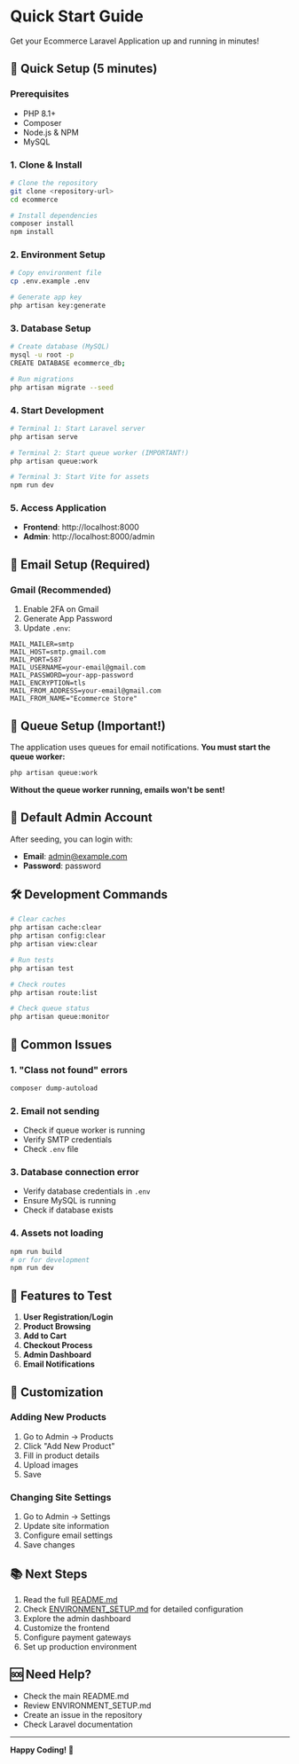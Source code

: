 # Quick Start Guide

Get your Ecommerce Laravel Application up and running in minutes!

## 🚀 Quick Setup (5 minutes)

### Prerequisites
- PHP 8.1+
- Composer
- Node.js & NPM
- MySQL

### 1. Clone & Install
```bash
# Clone the repository
git clone <repository-url>
cd ecommerce

# Install dependencies
composer install
npm install
```

### 2. Environment Setup
```bash
# Copy environment file
cp .env.example .env

# Generate app key
php artisan key:generate
```

### 3. Database Setup
```bash
# Create database (MySQL)
mysql -u root -p
CREATE DATABASE ecommerce_db;

# Run migrations
php artisan migrate --seed
```

### 4. Start Development
```bash
# Terminal 1: Start Laravel server
php artisan serve

# Terminal 2: Start queue worker (IMPORTANT!)
php artisan queue:work

# Terminal 3: Start Vite for assets
npm run dev
```

### 5. Access Application
- **Frontend**: http://localhost:8000
- **Admin**: http://localhost:8000/admin

## 📧 Email Setup (Required)

### Gmail (Recommended)
1. Enable 2FA on Gmail
2. Generate App Password
3. Update `.env`:
```env
MAIL_MAILER=smtp
MAIL_HOST=smtp.gmail.com
MAIL_PORT=587
MAIL_USERNAME=your-email@gmail.com
MAIL_PASSWORD=your-app-password
MAIL_ENCRYPTION=tls
MAIL_FROM_ADDRESS=your-email@gmail.com
MAIL_FROM_NAME="Ecommerce Store"
```

## 🔄 Queue Setup (Important!)

The application uses queues for email notifications. **You must start the queue worker:**

```bash
php artisan queue:work
```

**Without the queue worker running, emails won't be sent!**

## 🎯 Default Admin Account

After seeding, you can login with:
- **Email**: admin@example.com
- **Password**: password

## 🛠️ Development Commands

```bash
# Clear caches
php artisan cache:clear
php artisan config:clear
php artisan view:clear

# Run tests
php artisan test

# Check routes
php artisan route:list

# Check queue status
php artisan queue:monitor
```

## 🚨 Common Issues

### 1. "Class not found" errors
```bash
composer dump-autoload
```

### 2. Email not sending
- Check if queue worker is running
- Verify SMTP credentials
- Check `.env` file

### 3. Database connection error
- Verify database credentials in `.env`
- Ensure MySQL is running
- Check if database exists

### 4. Assets not loading
```bash
npm run build
# or for development
npm run dev
```

## 📱 Features to Test

1. **User Registration/Login**
2. **Product Browsing**
3. **Add to Cart**
4. **Checkout Process**
5. **Admin Dashboard**
6. **Email Notifications**

## 🔧 Customization

### Adding New Products
1. Go to Admin → Products
2. Click "Add New Product"
3. Fill in product details
4. Upload images
5. Save

### Changing Site Settings
1. Go to Admin → Settings
2. Update site information
3. Configure email settings
4. Save changes

## 📚 Next Steps

1. Read the full [README.md](README.md)
2. Check [ENVIRONMENT_SETUP.md](ENVIRONMENT_SETUP.md) for detailed configuration
3. Explore the admin dashboard
4. Customize the frontend
5. Configure payment gateways
6. Set up production environment

## 🆘 Need Help?

- Check the main README.md
- Review ENVIRONMENT_SETUP.md
- Create an issue in the repository
- Check Laravel documentation

---

**Happy Coding! 🎉**
